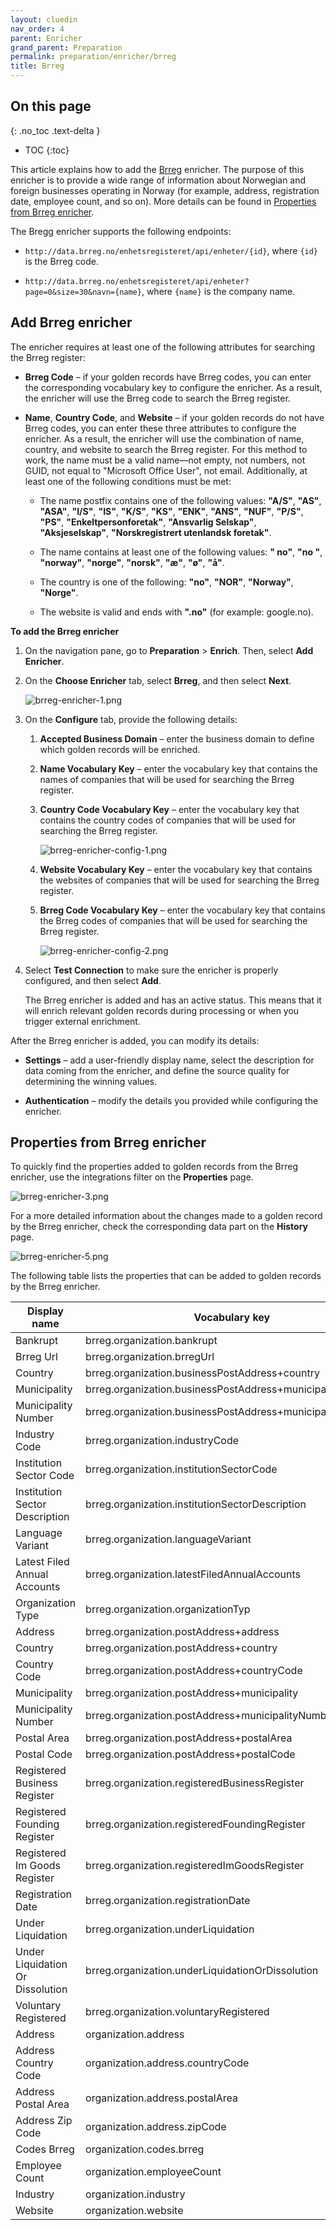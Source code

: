 ```yaml
---
layout: cluedin
nav_order: 4
parent: Enricher
grand_parent: Preparation
permalink: preparation/enricher/brreg
title: Brreg
---
```

## On this page
{: .no_toc .text-delta }
- TOC
{:toc}

This article explains how to add the [Brreg](https://www.brreg.no/) enricher. The purpose of this enricher is to provide a wide range of information about Norwegian and foreign businesses operating in Norway (for example, address, registration date, employee count, and so on). More details can be found in [Properties from Brreg enricher](#properties-from-brreg-enricher).

The Bregg enricher supports the following endpoints:

- `http://data.brreg.no/enhetsregisteret/api/enheter/{id}`, where `{id}` is the Brreg code.

- `http://data.brreg.no/enhetsregisteret/api/enheter?page=0&size=30&navn={name}`, where `{name}` is the company name.

## Add Brreg enricher

The enricher requires at least one of the following attributes for searching the Brreg register:

- **Brreg Code** – if your golden records have Brreg codes, you can enter the corresponding vocabulary key to configure the enricher. As a result, the enricher will use the Brreg code to search the Brreg register.

- **Name**, **Country Code**, and **Website** – if your golden records do not have Brreg codes, you can enter these three attributes to configure the enricher. As a result, the enricher will use the combination of name, country, and website to search the Brreg register. For this method to work, the name must be a valid name—not empty, not numbers, not GUID, not equal to "Microsoft Office User", not email. Additionally, at least one of the following conditions must be met:

    - The name postfix contains one of the following values: **"A/S"**, **"AS"**, **"ASA"**, **"I/S"**, **"IS"**, **"K/S"**, **"KS"**, **"ENK"**, **"ANS"**, **"NUF"**, **"P/S"**, **"PS"**, **"Enkeltpersonforetak"**, **"Ansvarlig Selskap"**, **"Aksjeselskap"**, **"Norskregistrert utenlandsk foretak"**.

    - The name contains at least one of the following values: **" no"**, **"no "**, **"norway"**, **"norge"**, **"norsk"**, **"æ"**, **"ø"**, **"å"**.

    - The country is one of the following: **"no"**, **"NOR"**, **"Norway"**, **"Norge"**.

    - The website is valid and ends with **".no"** (for example: google.no).

**To add the Brreg enricher**

1. On the navigation pane, go to **Preparation** > **Enrich**. Then, select **Add Enricher**.

1. On the **Choose Enricher** tab, select **Brreg**, and then select **Next**.

    ![brreg-enricher-1.png](../../assets/images/preparation/enricher/brreg-enricher-1.png)

1. On the **Configure** tab, provide the following details:

    1. **Accepted Business Domain** – enter the business domain to define which golden records will be enriched.

    1. **Name Vocabulary Key** – enter the vocabulary key that contains the names of companies that will be used for searching the Brreg register.

    1. **Country Code Vocabulary Key** – enter the vocabulary key that contains the country codes of companies that will be used for searching the Brreg register.

        ![brreg-enricher-config-1.png](../../assets/images/preparation/enricher/brreg-enricher-config-1.png)

    1. **Website Vocabulary Key** – enter the vocabulary key that contains the websites of companies that will be used for searching the Brreg register.

    1. **Brreg Code Vocabulary Key** – enter the vocabulary key that contains the Brreg codes of companies that will be used for searching the Brreg register.

        ![brreg-enricher-config-2.png](../../assets/images/preparation/enricher/brreg-enricher-config-2.png)

1. Select **Test Connection** to make sure the enricher is properly configured, and then select **Add**.

    The Brreg enricher is added and has an active status. This means that it will enrich relevant golden records during processing or when you trigger external enrichment.

After the Brreg enricher is added, you can modify its details:

- **Settings** – add a user-friendly display name, select the description for data coming from the enricher, and define the source quality for determining the winning values.

- **Authentication** – modify the details you provided while configuring the enricher.    

## Properties from Brreg enricher

To quickly find the properties added to golden records from the Brreg enricher, use the integrations filter on the **Properties** page.

![brreg-enricher-3.png](../../assets/images/preparation/enricher/brreg-enricher-3.png)

For a more detailed information about the changes made to a golden record by the Brreg enricher, check the corresponding data part on the **History** page.

![brreg-enricher-5.png](../../assets/images/preparation/enricher/brreg-enricher-5.png)

The following table lists the properties that can be added to golden records by the Brreg enricher.

| Display name | Vocabulary key |
|--|--|
| Bankrupt | brreg.organization.bankrupt |
| Brreg Url | brreg.organization.brregUrl |
| Country | brreg.organization.businessPostAddress+country |
| Municipality | brreg.organization.businessPostAddress+municipality |
| Municipality Number | brreg.organization.businessPostAddress+municipalityNumber |
| Industry Code | brreg.organization.industryCode |
| Institution Sector Code | brreg.organization.institutionSectorCode |
| Institution Sector Description | brreg.organization.institutionSectorDescription |
| Language Variant | brreg.organization.languageVariant |
| Latest Filed Annual Accounts | brreg.organization.latestFiledAnnualAccounts |
| Organization Type | brreg.organization.organizationTyp |
| Address | brreg.organization.postAddress+address |
| Country | brreg.organization.postAddress+country |
| Country Code | brreg.organization.postAddress+countryCode |
| Municipality | brreg.organization.postAddress+municipality |
| Municipality Number | brreg.organization.postAddress+municipalityNumber |
| Postal Area | brreg.organization.postAddress+postalArea |
| Postal Code | brreg.organization.postAddress+postalCode |
| Registered Business Register | brreg.organization.registeredBusinessRegister |
| Registered Founding Register | brreg.organization.registeredFoundingRegister |
| Registered Im Goods Register | brreg.organization.registeredImGoodsRegister |
| Registration Date | brreg.organization.registrationDate |
| Under Liquidation | brreg.organization.underLiquidation |
| Under Liquidation Or Dissolution | brreg.organization.underLiquidationOrDissolution |
| Voluntary Registered | brreg.organization.voluntaryRegistered |
| Address | organization.address |
| Address Country Code | organization.address.countryCode |
| Address Postal Area | organization.address.postalArea |
| Address Zip Code | organization.address.zipCode |
| Codes Brreg | organization.codes.brreg |
| Employee Count | organization.employeeCount |
| Industry | organization.industry |
| Website | organization.website |